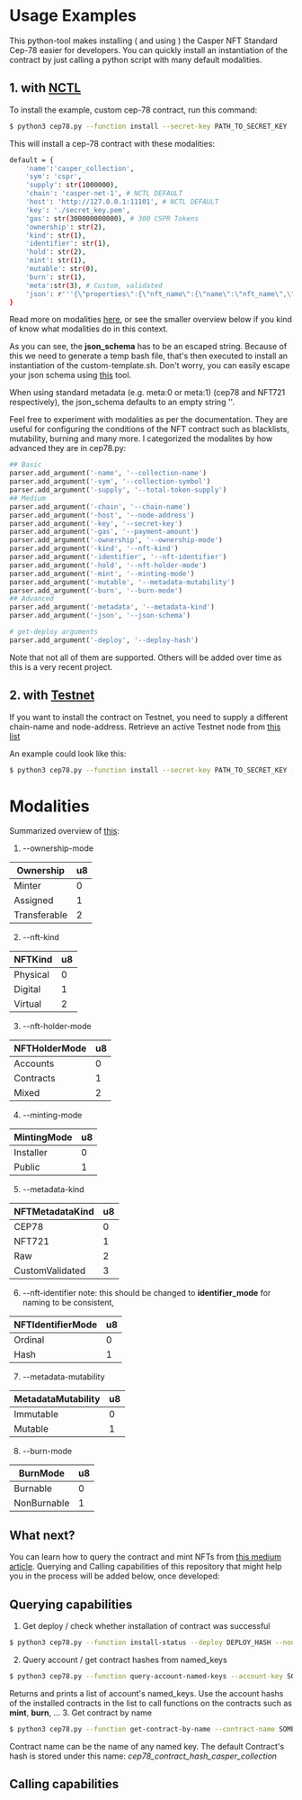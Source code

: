 # Usage Examples
This python-tool makes installing ( and using ) the Casper NFT Standard Cep-78 easier for developers. You can quickly install an instantiation of the contract by just calling a python script with many default modalities.

## 1. with [NCTL](https://github.com/casper-network/casper-node/blob/dev/utils/nctl/README.md)

To install the example, custom cep-78 contract, run this command:
```bash
$ python3 cep78.py --function install --secret-key PATH_TO_SECRET_KEY
```
This will install a cep-78 contract with these modalities:
```bash
default = {
    'name':'casper_collection',
    'sym': 'cspr',
    'supply': str(1000000),
    'chain': 'casper-net-1', # NCTL DEFAULT
    'host': 'http://127.0.0.1:11101', # NCTL DEFAULT
    'key': './secret_key.pem',
    'gas': str(300000000000), # 300 CSPR Tokens
    'ownership': str(2),
    'kind': str(1),
    'identifier': str(1),
    'hold': str(2),
    'mint': str(1),
    'mutable': str(0),
    'burn': str(1),
    'meta':str(3), # Custom, validated
    'json': r'''{\"properties\":{\"nft_name\":{\"name\":\"nft_name\",\"description\":\"name_of_nft\",\"required\":true},\"nft_description\":{\"name\":\"nft_description\",\"description\":\"description_of_nft\",\"required\":true},\"nft_name\":{\"name\":\"nft_url\",\"description\":\"url_of_nft\",\"required\":true}}}'''
}
```
Read more on modalities [here](https://github.com/casper-ecosystem/cep-78-enhanced-nft/blob/dev/README.md), or see the smaller overview below if you kind of know what modalities do in this context.

As you can see, the **json_schema** has to be an escaped string. Because of this we need to generate a temp bash file, that's then executed to install an instantiation of the custom-template.sh. Don't worry, you can easily escape your json schema using [this](https://jsontostring.com/) tool.

When using standard metadata (e.g. meta:0 or meta:1) (cep78 and NFT721 respectively), the json_schema defaults to an empty string ''.

Feel free to experiment with modalities as per the documentation. They are useful for configuring the conditions of the NFT contract such as blacklists, mutability, burning and many more. I categorized the modalites by how advanced they are in cep78.py:

```python
## Basic
parser.add_argument('-name', '--collection-name')
parser.add_argument('-sym', '--collection-symbol')
parser.add_argument('-supply', '--total-token-supply')
## Medium
parser.add_argument('-chain', '--chain-name')
parser.add_argument('-host', '--node-address')
parser.add_argument('-key', '--secret-key')
parser.add_argument('-gas', '--payment-amount')
parser.add_argument('-ownership', '--ownership-mode')
parser.add_argument('-kind', '--nft-kind')
parser.add_argument('-identifier', '--nft-identifier')
parser.add_argument('-hold', '--nft-holder-mode')
parser.add_argument('-mint', '--minting-mode')
parser.add_argument('-mutable', '--metadata-mutability')
parser.add_argument('-burn', '--burn-mode')
## Advanced
parser.add_argument('-metadata', '--metadata-kind')
parser.add_argument('-json', '--json-schema')

# get-deploy arguments
parser.add_argument('-deploy', '--deploy-hash')
```
Note that not all of them are supported. Others will be added over time as this is a very recent project.


## 2. with [Testnet](https://testnet.cspr.live/)

If you want to install the contract on Testnet, you need to supply a different chain-name and node-address. Retrieve an active Testnet node from [this list](https://testnet.cspr.live/tools/peers)

An example could look like this:

```bash
$ python3 cep78.py --function install --secret-key PATH_TO_SECRET_KEY --node-address SOME_IP_FROM_LIST:7777 --chain-name casper-test
```


# Modalities
Summarized overview of [this](https://github.com/casper-ecosystem/cep-78-enhanced-nft/blob/dev/README.md):

1. --ownership-mode

| Ownership    | u8        |
|--------------|-----------|
| Minter       | 0         |
| Assigned     | 1         |
| Transferable | 2         |

2. --nft-kind

| NFTKind  | u8            |
|----------|---------------|
| Physical | 0             |
| Digital  | 1             |
| Virtual  | 2             |

3. --nft-holder-mode

| NFTHolderMode | u8       |
|---------------|----------|
| Accounts      | 0        |
| Contracts     | 1        |
| Mixed         | 2        |

4. --minting-mode

| MintingMode | u8         |
|-------------|------------|
| Installer   | 0          |
| Public      | 1          |

5. --metadata-kind

| NFTMetadataKind | u8     |
|-----------------|--------|
| CEP78           | 0      |
| NFT721          | 1      |
| Raw             | 2      |
| CustomValidated | 3      |

6. --nft-identifier
note: this should be changed to __identifier_mode__ for naming to be consistent,

| NFTIdentifierMode | u8   |
|-------------------|------|
| Ordinal           | 0    |
| Hash              | 1    |

7. --metadata-mutability

| MetadataMutability | u8  |
|--------------------|-----|
| Immutable          | 0   |
| Mutable            | 1   |

8. --burn-mode

| BurnMode    | u8         |
|-------------|------------|
| Burnable    | 0          |
| NonBurnable | 1          |

## What next?
You can learn how to query the contract and mint NFTs from [this medium article](https://medium.com/casperblockchain/casper-cep-78-enhanced-nft-standard-d954218626be). Querying and Calling capabilities of this repository that might help you in the process will be added below, once developed:

## Querying capabilities
1. Get deploy / check whether installation of contract was successful
```bash
$ python3 cep78.py --function install-status --deploy DEPLOY_HASH --node-address SOME_IP_ADDRESS:PORT
```
2. Query account / get contract hashes from named_keys
```bash
$ python3 cep78.py --function query-account-named-keys --account-key SOME_PUBLIC_KEY --node-address SOME_IP_ADDRESS:PORT
```
Returns and prints a list of account's named_keys. Use the account hashs of the installed contracts in the list to call functions on the contracts such as **mint**, **burn**, ...
3. Get contract by name
```bash
$ python3 cep78.py --function get-contract-by-name --contract-name SOME_CONTRACT_NAME --account-key SOME_PUBLIC_KEY --node-address SOME_IP_ADDRESS:PORT
```
Contract name can be the name of any named key. The default Contract's hash is stored under this name: _cep78_contract_hash_casper_collection_
## Calling capabilities
